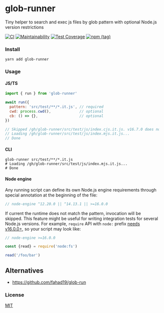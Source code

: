 # glob-runner
Tiny helper to search and exec js files by glob pattern with optional Node.js version restrictions

[![CI](https://github.com/antongolub/glob-runner/workflows/CI/badge.svg)](https://github.com/antongolub/glob-runner/actions)
[![Maintainability](https://api.codeclimate.com/v1/badges/5d67778a971ca545b8a2/maintainability)](https://codeclimate.com/github/antongolub/glob-runner/maintainability)
[![Test Coverage](https://api.codeclimate.com/v1/badges/5d67778a971ca545b8a2/test_coverage)](https://codeclimate.com/github/antongolub/glob-runner/test_coverage)
[![npm (tag)](https://img.shields.io/npm/v/glob-runner)](https://www.npmjs.com/package/glob-runner)

### Install
```shell
yarn add glob-runner
```

### Usage
#### JS/TS
```js
import { run } from 'glob-runner'

await run({
  pattern: 'src/test/**/*.it.js', // required
  cwd: process.cwd(),             // optional
  cb: () => {},                   // optional
})

// Skipped /gh/glob-runner/src/test/js/index.cjs.it.js. v16.7.0 does not satisfy ^12.20.0
// Loading /gh/glob-runner/src/test/js/index.mjs.it.js...
// Done
```

#### CLI
```shell
glob-runner src/test/**/*.it.js
# Loading /gh/glob-runner/src/test/js/index.mjs.it.js...
# Done
```

#### Node engine 
Any running script can define its own Node.js engine requirements
through special annotation at the beginning of the file:
```js
// node-engine ^12.20.0 || ^14.13.1 || >=16.0.0
```
If current the runtime does not match the pattern, invocation will be skipped.
This feature might be useful for writing integration tests for several Node.js versions.
For example, `require` API with `node:` prefix [needs v16.0.0+](https://nodejs.org/api/modules.html#modules_core_modules),
so your script may look like:

```js
// node-engine >=16.0.0

const {read} = require('node:fs')

read('/foo/bar')
```


## Alternatives
* https://github.com/fahad19/glob-run

### License
[MIT](./LICENSE)
